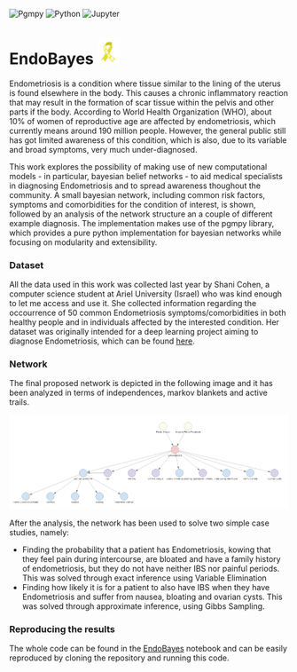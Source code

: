 ![Pgmpy](https://img.shields.io/badge/pgmpy-blue?style=for-the-badge&logo=data%3Aimage%2Fpng%3Bbase64%2CiVBORw0KGgoAAAANSUhEUgAAADIAAAAyCAMAAAAp4XiDAAAAQlBMVEUAAAAAAAAAAAAAAAAAAAAAAAAAAAAAAAAAAAAAAAAAAAAAAAAAAAAAAAAAABIAEhIAEREAEBAADw8AFRUTJi%2F%2F%2F%2F8e1%2BJgAAAAFXRSTlMAAQIDBAUGBwgJCgsMDQ4ODxARGBvLk5n3AAABJElEQVR42tzUB26FMBAEUHrvMPc%2Faoq1iF00i1Gi%2BicV7Ofun3xcQNMApVRo0VNCosvvpA8vHWI97%2BUfJH0m672DXCp5ZDZzDH%2BvSqt0%2BT657YMnxW8aeQL4TvLFKH2hTKiJ3yzhtS%2BQOet9pC6BerjgKu8pqdRhgolvMJwLoXZ1wMZMbZo285FG%2FBQAlkB0xwsWn9Qoflts8Jv6VTf3cYkRkjEMYPcJQAyAgpAWEk46LYTMmHBmonOxIjzr4hjZwsoj8YPpImfriBAVddvSRzJqwjsh3VTVTWQvLr33yFMCvT4hXNgssImLXj4qclm%2BLtZ%2BktmjXCzIgdiWsNfDowB9%2FQeSPhK8JalP4gNbyfstPhed1l3khhMea77HQBpgYhjaAAAoyENG1fAVVgAAAABJRU5ErkJggg%3D%3D)
![Python](https://img.shields.io/badge/Python-3776AB?style=for-the-badge&logo=python&logoColor=white)
![Jupyter](https://img.shields.io/badge/Jupyter-F37626.svg?&style=for-the-badge&logo=Jupyter&logoColor=white)

# EndoBayes <img width="40" alt="lungs icon" src="https://github.com/mwritescode/endobayes/blob/main/figures/endo_ribbon.png">
Endometriosis is a condition where tissue similar to the lining of the uterus is found elsewhere in the body. This causes a chronic inflammatory reaction that may result in the formation of scar tissue within the pelvis and other parts if the body. According to World Health Organization (WHO), about 10% of women of reproductive age are affected by endometriosis, which currently means around 190 million people. However, the general public still has got limited awareness of this condition, which is also, due to its variable and broad symptoms, very much under-diagnosed.

This work explores the possibility of making use of new computational models - in particular, bayesian belief networks - to aid medical specialists in diagnosing Endometriosis and to spread awareness thoughout the community. A small bayesian network, including common risk factors, symptoms and comorbidities for the condition of interest, is shown, followed by an analysis of the network structure an a couple of different example diagnosis. The implementation makes use of the pgmpy library, which provides a pure python implementation for bayesian networks while focusing on modularity and extensibility.

### Dataset
All the data used in this work was collected last year by Shani Cohen, a computer science student at Ariel University (Israel) who was kind enough to let me access and use it. She collected information regarding the occourrence of 50 common Endometriosis symptoms/comorbidities in both healthy people and in individuals affected by the interested condition. Her dataset was originally intended for a deep learning project aiming to diagnose Endometriosis, which can be found [here](https://github.com/shani-co/-Deeplearning-Endo).

### Network
The final proposed network is depicted in the following image and it has been analyzed in terms of independences, markov blankets and active trails. <br>
<center> <img alt="Final Proposed Network" src="https://github.com/mwritescode/endobayes/blob/main/figures/final_network.png"> </center>

After the analysis, the network has been used to solve two simple case studies, namely:
* Finding the probability that a patient has Endometriosis, kowing that they feel pain during intercourse, are bloated and have a family history of endometriosis, but they do not have neither IBS nor painful periods. This was solved through exact inference using Variable Elimination
* Finding how likely it is for a patient to also have IBS when they have Endometriosis and suffer from nausea, bloating and ovarian cysts. This was solved through approximate inference, using Gibbs Sampling.

### Reproducing the results
The whole code can be found in the [EndoBayes](https://github.com/mwritescode/endobayes/blob/main/src/EndoBayes.ipynb) notebook and can be easily reproduced by cloning the repository and running this code.
